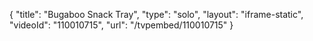 {
    "title": "Bugaboo Snack Tray",
    "type": "solo",
    "layout": "iframe-static",
    "videoId": "110010715",
    "url": "\/tvpembed\/110010715"
}